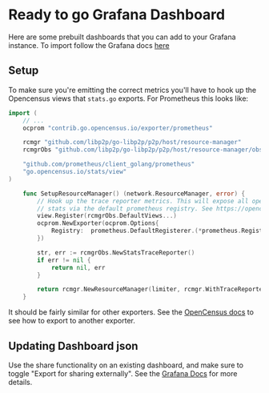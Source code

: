 # Ready to go Grafana Dashboard

Here are some prebuilt dashboards that you can add to your Grafana instance. To
import follow the Grafana docs [here](https://grafana.com/docs/grafana/latest/dashboards/export-import/#import-dashboard)

## Setup

To make sure you're emitting the correct metrics you'll have to hook up the
Opencensus views that `stats.go` exports. For Prometheus this looks like:

``` go
import (
    // ...
	ocprom "contrib.go.opencensus.io/exporter/prometheus"

	rcmgr "github.com/libp2p/go-libp2p/p2p/host/resource-manager"
	rcmgrObs "github.com/libp2p/go-libp2p/p2p/host/resource-manager/obs"

	"github.com/prometheus/client_golang/prometheus"
	"go.opencensus.io/stats/view"
)

    func SetupResourceManager() (network.ResourceManager, error) {
        // Hook up the trace reporter metrics. This will expose all opencensus 
        // stats via the default prometheus registry. See https://opencensus.io/exporters/supported-exporters/go/prometheus/ for other options.
        view.Register(rcmgrObs.DefaultViews...)
        ocprom.NewExporter(ocprom.Options{
            Registry:  prometheus.DefaultRegisterer.(*prometheus.Registry),
        })

        str, err := rcmgrObs.NewStatsTraceReporter()
        if err != nil {
            return nil, err
        }

        return rcmgr.NewResourceManager(limiter, rcmgr.WithTraceReporter(str))
    }
```

It should be fairly similar for other exporters. See the [OpenCensus
docs](https://opencensus.io/exporters/supported-exporters/go/) to see how to
export to another exporter.

## Updating Dashboard json

Use the share functionality on an existing dashboard, and make sure to toggle
"Export for sharing externally". See the [Grafana
Docs](https://grafana.com/docs/grafana/latest/dashboards/export-import/#exporting-a-dashboard)
for more details.
